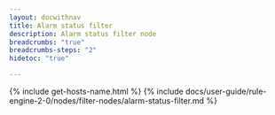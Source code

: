 ```yaml
---
layout: docwithnav
title: Alarm status filter
description: Alarm status filter node
breadcrumbs: "true"
breadcrumbs-steps: "2"
hidetoc: "true"

---
```


{% include get-hosts-name.html %}
{% include docs/user-guide/rule-engine-2-0/nodes/filter-nodes/alarm-status-filter.md %}
